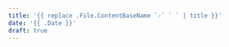 ```yaml
---
title: '{{ replace .File.ContentBaseName `-` ` ` | title }}'
date: '{{ .Date }}'
draft: true
---
```

